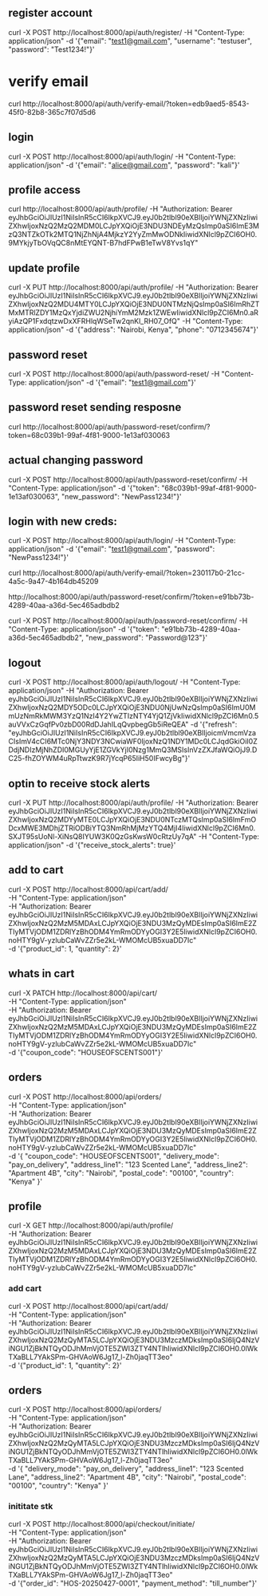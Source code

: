 ## register account
curl -X POST http://localhost:8000/api/auth/register/ -H "Content-Type: application/json" -d '{"email": "test1@gmail.com", "username": "testuser", "password": "Test1234!"}'

# verify email
curl http://localhost:8000/api/auth/verify-email/?token=edb9aed5-8543-45f0-82b8-365c7f07d5d6

## login
curl -X POST http://localhost:8000/api/auth/login/ -H "Content-Type: application/json" -d '{"email": "alice@gmail.com", "password": "kali"}'

## profile access
curl http://localhost:8000/api/auth/profile/ -H "Authorization: Bearer eyJhbGciOiJIUzI1NiIsInR5cCI6IkpXVCJ9.eyJ0b2tlbl90eXBlIjoiYWNjZXNzIiwiZXhwIjoxNzQ2MzQ2MDM0LCJpYXQiOjE3NDU3NDEyMzQsImp0aSI6ImE3MzQ3NTZkOTk2MTQ1NjZhNjA4MjkzY2YyZmMwODNkIiwidXNlcl9pZCI6OH0.9MYkjyTbOVqQC8nMtEYQNT-B7hdFPwB1eTwV8Yvs1qY"

## update profile
curl -X PUT http://localhost:8000/api/auth/profile/ -H "Authorization: Bearer eyJhbGciOiJIUzI1NiIsInR5cCI6IkpXVCJ9.eyJ0b2tlbl90eXBlIjoiYWNjZXNzIiwiZXhwIjoxNzQ2MDU4MTY0LCJpYXQiOjE3NDU0NTMzNjQsImp0aSI6ImRhZTMxMTRlZDY1MzQxYjdiZWU2NjhiYmM2Mzk1ZWEwIiwidXNlcl9pZCI6Mn0.aRyiAzQP1FxdqtzwDxXFRHlqWSeTw2qnKl_RH07_OfQ" -H "Content-Type: application/json" -d '{"address": "Nairobi, Kenya", "phone": "0712345674"}'

## password reset
curl -X POST http://localhost:8000/api/auth/password-reset/ -H "Content-Type: application/json" -d '{"email": "test1@gmail.com"}'

## password reset sending resposne
curl http://localhost:8000/api/auth/password-reset/confirm/?token=68c039b1-99af-4f81-9000-1e13af030063

## actual changing password

curl -X POST http://localhost:8000/api/auth/password-reset/confirm/ -H "Content-Type: application/json" -d '{"token": "68c039b1-99af-4f81-9000-1e13af030063", "new_password": "NewPass1234!"}'

## login with new creds:
curl -X POST http://localhost:8000/api/auth/login/ -H "Content-Type: application/json" -d '{"email": "test1@gmail.com", "password": "NewPass1234!"}'


curl http://localhost:8000/api/auth/verify-email/?token=230117b0-21cc-4a5c-9a47-4b164db45209

http://localhost:8000/api/auth/password-reset/confirm/?token=e91bb73b-4289-40aa-a36d-5ec465adbdb2

curl -X POST http://localhost:8000/api/auth/password-reset/confirm/ -H "Content-Type: application/json" -d '{"token": "e91bb73b-4289-40aa-a36d-5ec465adbdb2", "new_password": "Password@123"}'

## logout

curl -X POST http://localhost:8000/api/auth/logout/ -H "Content-Type: application/json" -H "Authorization: Bearer eyJhbGciOiJIUzI1NiIsInR5cCI6IkpXVCJ9.eyJ0b2tlbl90eXBlIjoiYWNjZXNzIiwiZXhwIjoxNzQ2MDY5ODc0LCJpYXQiOjE3NDU0NjUwNzQsImp0aSI6ImU0MmUzNmRkMWM3YzQ1NzI4Y2YwZTIzNTY4YjQ1ZjVkIiwidXNlcl9pZCI6Mn0.5auVVxCzGqfPv0zbD00RdDJahILqQvpbegGb5iReQEA" -d '{"refresh": "eyJhbGciOiJIUzI1NiIsInR5cCI6IkpXVCJ9.eyJ0b2tlbl90eXBlIjoicmVmcmVzaCIsImV4cCI6MTc0NjY3NDY3NCwiaWF0IjoxNzQ1NDY1MDc0LCJqdGkiOiI0ZDdjNDIzMjNhZDI0MGUyYjE1ZGVkYjI0Nzg1MmQ3MSIsInVzZXJfaWQiOjJ9.DC25-fhZOYWM4uRpTtwzK9R7jYcqP65IiH50IFwcyBg"}'


## optin to receive stock alerts
curl -X PUT http://localhost:8000/api/auth/profile/ -H "Authorization: Bearer eyJhbGciOiJIUzI1NiIsInR5cCI6IkpXVCJ9.eyJ0b2tlbl90eXBlIjoiYWNjZXNzIiwiZXhwIjoxNzQ2MDYyMTE0LCJpYXQiOjE3NDU0NTczMTQsImp0aSI6ImFmODcxMWE3MDhjZTRiODBiYTQ3NmRhMjMzYTQ4MjI4IiwidXNlcl9pZCI6Mn0.SXJT95sUoNl-XiNsQ8IYUW3K0QzGsKwsW0cRtzUy7qA" -H "Content-Type: application/json" -d '{"receive_stock_alerts": true}'

## add to cart
curl -X POST http://localhost:8000/api/cart/add/ \
-H "Content-Type: application/json" \
-H "Authorization: Bearer eyJhbGciOiJIUzI1NiIsInR5cCI6IkpXVCJ9.eyJ0b2tlbl90eXBlIjoiYWNjZXNzIiwiZXhwIjoxNzQ2MzM5MDAxLCJpYXQiOjE3NDU3MzQyMDEsImp0aSI6ImE2ZTIyMTVjODM1ZDRlYzBhODM4YmRmODYyOGI3Y2E5IiwidXNlcl9pZCI6OH0.noHTY9gV-yzlubCaWvZZr5e2kL-WMOMcUB5xuaDD7Ic" \
-d '{"product_id": 1, "quantity": 2}'

## whats in cart
curl -X PATCH http://localhost:8000/api/cart/ \
-H "Content-Type: application/json" \
-H "Authorization: Bearer eyJhbGciOiJIUzI1NiIsInR5cCI6IkpXVCJ9.eyJ0b2tlbl90eXBlIjoiYWNjZXNzIiwiZXhwIjoxNzQ2MzM5MDAxLCJpYXQiOjE3NDU3MzQyMDEsImp0aSI6ImE2ZTIyMTVjODM1ZDRlYzBhODM4YmRmODYyOGI3Y2E5IiwidXNlcl9pZCI6OH0.noHTY9gV-yzlubCaWvZZr5e2kL-WMOMcUB5xuaDD7Ic" \
-d '{"coupon_code": "HOUSEOFSCENTS001"}'


## orders
curl -X POST http://localhost:8000/api/orders/ \
-H "Content-Type: application/json" \
-H "Authorization: Bearer eyJhbGciOiJIUzI1NiIsInR5cCI6IkpXVCJ9.eyJ0b2tlbl90eXBlIjoiYWNjZXNzIiwiZXhwIjoxNzQ2MzM5MDAxLCJpYXQiOjE3NDU3MzQyMDEsImp0aSI6ImE2ZTIyMTVjODM1ZDRlYzBhODM4YmRmODYyOGI3Y2E5IiwidXNlcl9pZCI6OH0.noHTY9gV-yzlubCaWvZZr5e2kL-WMOMcUB5xuaDD7Ic" \
-d '{
  "coupon_code": "HOUSEOFSCENTS001",
  "delivery_mode": "pay_on_delivery",
  "address_line1": "123 Scented Lane",
  "address_line2": "Apartment 4B",
  "city": "Nairobi",
  "postal_code": "00100",
  "country": "Kenya"
}'

## profile
curl -X GET http://localhost:8000/api/auth/profile/ \
-H "Authorization: Bearer eyJhbGciOiJIUzI1NiIsInR5cCI6IkpXVCJ9.eyJ0b2tlbl90eXBlIjoiYWNjZXNzIiwiZXhwIjoxNzQ2MzM5MDAxLCJpYXQiOjE3NDU3MzQyMDEsImp0aSI6ImE2ZTIyMTVjODM1ZDRlYzBhODM4YmRmODYyOGI3Y2E5IiwidXNlcl9pZCI6OH0.noHTY9gV-yzlubCaWvZZr5e2kL-WMOMcUB5xuaDD7Ic"
### add cart
curl -X POST http://localhost:8000/api/cart/add/ \
-H "Content-Type: application/json" \
-H "Authorization: Bearer eyJhbGciOiJIUzI1NiIsInR5cCI6IkpXVCJ9.eyJ0b2tlbl90eXBlIjoiYWNjZXNzIiwiZXhwIjoxNzQ2MzQyMTA5LCJpYXQiOjE3NDU3MzczMDksImp0aSI6IjQ4NzViNGU1ZjBkNTQyODJhMmVjOTE5ZWI3ZTY4NTlhIiwidXNlcl9pZCI6OH0.0lWkTXaBLL7YAkSPm-GHVAoW6Jg17_l-Zh0jaqTT3eo" \
-d '{"product_id": 1, "quantity": 2}'

## orders
curl -X POST http://localhost:8000/api/orders/ \
-H "Content-Type: application/json" \
-H "Authorization: Bearer eyJhbGciOiJIUzI1NiIsInR5cCI6IkpXVCJ9.eyJ0b2tlbl90eXBlIjoiYWNjZXNzIiwiZXhwIjoxNzQ2MzQyMTA5LCJpYXQiOjE3NDU3MzczMDksImp0aSI6IjQ4NzViNGU1ZjBkNTQyODJhMmVjOTE5ZWI3ZTY4NTlhIiwidXNlcl9pZCI6OH0.0lWkTXaBLL7YAkSPm-GHVAoW6Jg17_l-Zh0jaqTT3eo" \
-d '{
  "delivery_mode": "pay_on_delivery",
  "address_line1": "123 Scented Lane",
  "address_line2": "Apartment 4B",
  "city": "Nairobi",
  "postal_code": "00100",
  "country": "Kenya"
}'
### inititate stk
curl -X POST http://localhost:8000/api/checkout/initiate/ \
-H "Content-Type: application/json" \
-H "Authorization: Bearer eyJhbGciOiJIUzI1NiIsInR5cCI6IkpXVCJ9.eyJ0b2tlbl90eXBlIjoiYWNjZXNzIiwiZXhwIjoxNzQ2MzQyMTA5LCJpYXQiOjE3NDU3MzczMDksImp0aSI6IjQ4NzViNGU1ZjBkNTQyODJhMmVjOTE5ZWI3ZTY4NTlhIiwidXNlcl9pZCI6OH0.0lWkTXaBLL7YAkSPm-GHVAoW6Jg17_l-Zh0jaqTT3eo" \
-d '{"order_id": "HOS-20250427-0001", "payment_method": "till_number"}'